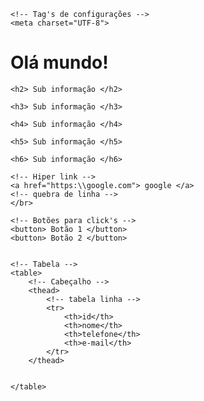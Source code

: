 <!-- 
    Irei falar para o navegador
    qual o documento que irar
    carregar 
-->
<!DOCTYPE html>
<!-- 
    Iniciando o meu projeto com HTML
-->
<html>
<!-- Cabeçalho -->

<head>
    <!-- Titulo da pagina -->
    <title>Dia 1</title>

    <!-- Tag's de configurações -->
    <meta charset="UTF-8">

</head>
<!-- O corpo da pagina -->

<body>
    <!-- Tag's de titulos -->
    <h1>Olá mundo!</h1>

    <h2> Sub informação </h2>

    <h3> Sub informação </h3>

    <h4> Sub informação </h4>

    <h5> Sub informação </h5>

    <h6> Sub informação </h6>

    <!-- Hiper link -->
    <a href="https:\\google.com"> google </a>
    <!-- quebra de linha -->
    </br>
    
    <!-- Botões para click's -->
    <button> Botão 1 </button>
    <button> Botão 2 </button>


    <!-- Tabela -->
    <table>
        <!-- Cabeçalho -->
        <thead>
            <!-- tabela linha -->
            <tr>
                <th>id</th>
                <th>nome</th>
                <th>telefone</th>
                <th>e-mail</th>
            </tr>
        </thead>


    </table>


</body>



</html>
